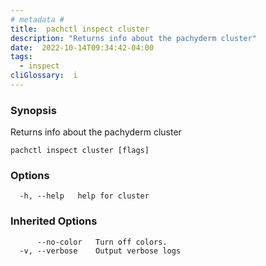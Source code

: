 ```yaml
---
# metadata # 
title:  pachctl inspect cluster
description: "Returns info about the pachyderm cluster"
date:  2022-10-14T09:34:42-04:00
tags:
  - inspect
cliGlossary:  i
---
```


### Synopsis

Returns info about the pachyderm cluster

```
pachctl inspect cluster [flags]
```

### Options

```
  -h, --help   help for cluster
```

### Inherited Options

```
      --no-color   Turn off colors.
  -v, --verbose    Output verbose logs
```

